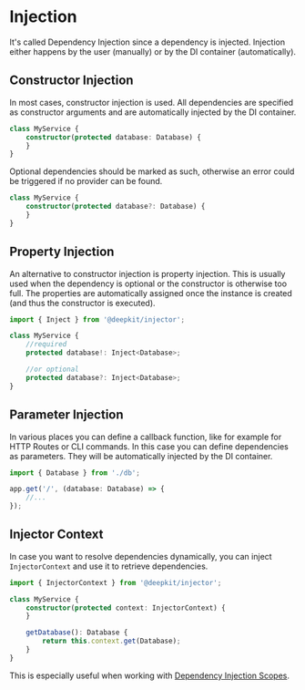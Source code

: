 # Injection

It's called Dependency Injection since a dependency is injected. Injection either happens by the user (manually) or by the DI container (automatically).

## Constructor Injection

In most cases, constructor injection is used. All dependencies are specified as constructor arguments and are automatically injected by the DI container.

```typescript
class MyService {
    constructor(protected database: Database) {
    }
}
```

Optional dependencies should be marked as such, otherwise an error could be triggered if no provider can be found.

```typescript
class MyService {
    constructor(protected database?: Database) {
    }
}
```

## Property Injection

An alternative to constructor injection is property injection. This is usually used when the dependency is optional or the constructor is otherwise too full. The properties are automatically assigned once the instance is created (and thus the constructor is executed).

```typescript
import { Inject } from '@deepkit/injector';

class MyService {
    //required
    protected database!: Inject<Database>;

    //or optional
    protected database?: Inject<Database>;
}
```

## Parameter Injection

In various places you can define a callback function, like for example for HTTP Routes or CLI commands. In this case you can define dependencies as parameters.
They will be automatically injected by the DI container.

```typescript
import { Database } from './db';

app.get('/', (database: Database) => {
    //...
});
```

## Injector Context

In case you want to resolve dependencies dynamically, you can inject `InjectorContext` and use it to retrieve dependencies.

```typescript
import { InjectorContext } from '@deepkit/injector';

class MyService {
    constructor(protected context: InjectorContext) {
    }

    getDatabase(): Database {
        return this.context.get(Database);
    }
}
```

This is especially useful when working with [Dependency Injection Scopes](../scopes).
